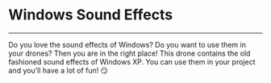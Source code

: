 # Windows Sound Effects

---

Do you love the sound effects of Windows? Do you want to use them in your drones?
Then you are in the right place! This drone contains the old fashioned sound effects of Windows XP.
You can use them in your project and you'll have a lot of fun! :smirk: 